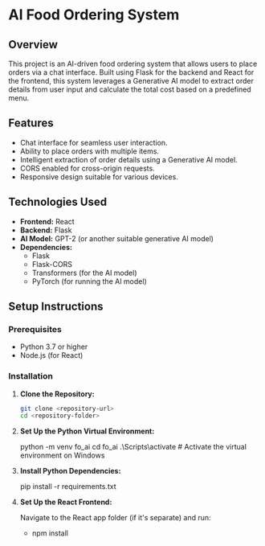 # AI Food Ordering System

## Overview

This project is an AI-driven food ordering system that allows users to place orders via a chat interface. Built using Flask for the backend and React for the frontend, this system leverages a Generative AI model to extract order details from user input and calculate the total cost based on a predefined menu.

## Features

- Chat interface for seamless user interaction.
- Ability to place orders with multiple items.
- Intelligent extraction of order details using a Generative AI model.
- CORS enabled for cross-origin requests.
- Responsive design suitable for various devices.

## Technologies Used

- **Frontend:** React
- **Backend:** Flask
- **AI Model:** GPT-2 (or another suitable generative AI model)
- **Dependencies:**
  - Flask
  - Flask-CORS
  - Transformers (for the AI model)
  - PyTorch (for running the AI model)

## Setup Instructions

### Prerequisites

- Python 3.7 or higher
- Node.js (for React)

### Installation

1. **Clone the Repository:**

   ```bash
   git clone <repository-url>
   cd <repository-folder>
   
2. **Set Up the Python Virtual Environment:**

    python -m venv fo_ai
    cd fo_ai
    .\Scripts\activate  # Activate the virtual environment on Windows

3. **Install Python Dependencies:**
    
    pip install -r requirements.txt

4. **Set Up the React Frontend:**
   
   Navigate to the React app folder (if it's separate) and run:
    
    - npm install


